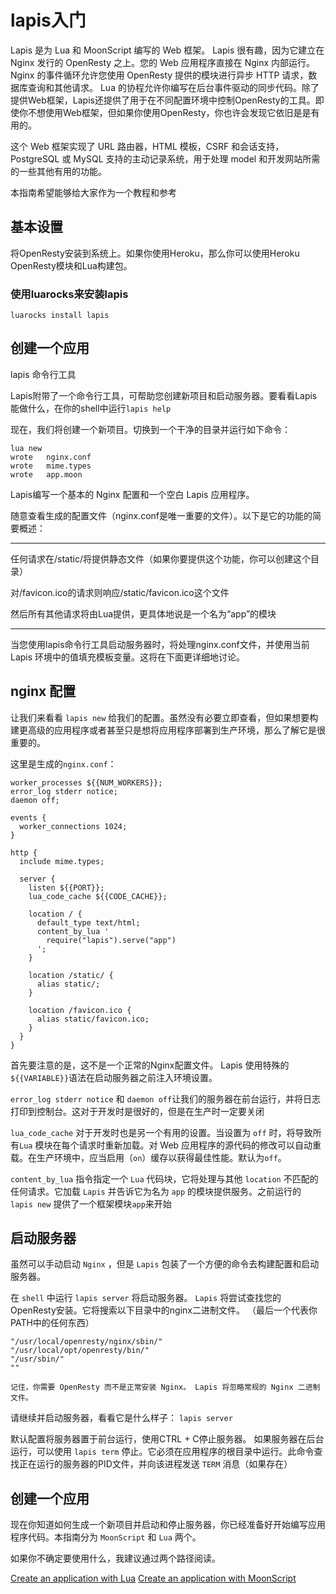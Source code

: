 # lapis入门

Lapis 是为 Lua 和 MoonScript 编写的 Web 框架。 Lapis 很有趣，因为它建立在Nginx 发行的 OpenResty 之上。您的 Web 应用程序直接在 Nginx 内部运行。 Nginx 的事件循环允许您使用 OpenResty 提供的模块进行异步 HTTP 请求，数据库查询和其他请求。 Lua 的协程允许你编写在后台事件驱动的同步代码。除了提供Web框架，Lapis还提供了用于在不同配置环境中控制OpenResty的工具。即使你不想使用Web框架，但如果你使用OpenResty，你也许会发现它依旧是是有用的。
 
这个 Web 框架实现了 URL 路由器，HTML 模板，CSRF 和会话支持，PostgreSQL 或 MySQL 支持的主动记录系统，用于处理 model 和开发网站所需的一些其他有用的功能。

本指南希望能够给大家作为一个教程和参考

## 基本设置
将OpenResty安装到系统上。如果你使用Heroku，那么你可以使用Heroku OpenResty模块和Lua构建包。
### 使用luarocks来安装lapis
`luarocks install lapis`
## 创建一个应用
lapis 命令行工具

Lapis附带了一个命令行工具，可帮助您创建新项目和启动服务器。要看看Lapis能做什么，在你的shell中运行`lapis help`

现在，我们将创建一个新项目。切换到一个干净的目录并运行如下命令：

```
lua new
wrote   nginx.conf
wrote   mime.types
wrote   app.moon
```
Lapis编写一个基本的 Nginx 配置和一个空白 Lapis 应用程序。

随意查看生成的配置文件（nginx.conf是唯一重要的文件）。以下是它的功能的简要概述：

---
任何请求在/static/将提供静态文件（如果你要提供这个功能，你可以创建这个目录）

对/favicon.ico的请求则响应/static/favicon.ico这个文件

然后所有其他请求将由Lua提供，更具体地说是一个名为“app”的模块

---
当您使用lapis命令行工具启动服务器时，将处理nginx.conf文件，并使用当前 Lapis 环境中的值填充模板变量。这将在下面更详细地讨论。

## nginx 配置
让我们来看看 `lapis new` 给我们的配置。虽然没有必要立即查看，但如果想要构建更高级的应用程序或者甚至只是想将应用程序部署到生产环境，那么了解它是很重要的。

这里是生成的`nginx.conf`：

```
worker_processes ${{NUM_WORKERS}};
error_log stderr notice;
daemon off;

events {
  worker_connections 1024;
}

http {
  include mime.types;

  server {
    listen ${{PORT}};
    lua_code_cache ${{CODE_CACHE}};

    location / {
      default_type text/html;
      content_by_lua '
        require("lapis").serve("app")
      ';
    }

    location /static/ {
      alias static/;
    }

    location /favicon.ico {
      alias static/favicon.ico;
    }
  }
}
```
首先要注意的是，这不是一个正常的Nginx配置文件。  Lapis 使用特殊的`${{VARIABLE}}`语法在启动服务器之前注入环境设置。

`error_log stderr notice` 和 `daemon off`让我们的服务器在前台运行，并将日志打印到控制台。这对于开发时是很好的，但是在生产时一定要关闭

`lua_code_cache` 对于开发时也是另一个有用的设置。当设置为 `off` 时，将导致所有`Lua` 模块在每个请求时重新加载。对 Web 应用程序的源代码的修改可以自动重载。在生产环境中，应当启用（`on`）缓存以获得最佳性能。默认为`off`。

`content_by_lua` 指令指定一个 `Lua` 代码块，它将处理与其他 `location` 不匹配的任何请求。它加载 `Lapis` 并告诉它为名为 `app` 的模块提供服务。之前运行的 `lapis new` 提供了一个框架模块`app`来开始

## 启动服务器
虽然可以手动启动 `Nginx` ，但是 `Lapis` 包装了一个方便的命令去构建配置和启动服务器。

在 `shell` 中运行 `lapis server` 将启动服务器。 `Lapis` 将尝试查找您的OpenResty安装。它将搜索以下目录中的nginx二进制文件。 （最后一个代表你PATH中的任何东西）

```
"/usr/local/openresty/nginx/sbin/"
"/usr/local/opt/openresty/bin/"
"/usr/sbin/"
""
```
```
记住，你需要 OpenResty 而不是正常安装 Nginx。 Lapis 将忽略常规的 Nginx 二进制文件。
```

请继续并启动服务器，看看它是什么样子：
`lapis server`

默认配置将服务器置于前台运行，使用CTRL + C停止服务器。
如果服务器在后台运行，可以使用 `lapis term` 停止。它必须在应用程序的根目录中运行。此命令查找正在运行的服务器的PID文件，并向该进程发送 `TERM` 消息（如果存在）


## 创建一个应用
现在你知道如何生成一个新项目并启动和停止服务器，你已经准备好开始编写应用程序代码。本指南分为 `MoonScript` 和 `Lua` 两个。

如果你不确定要使用什么，我建议通过两个路径阅读。

[Create an application with Lua](http://leafo.net/lapis/reference/lua_getting_started.html)
[Create an application with MoonScript](http://leafo.net/lapis/reference/moon_getting_started.html)
